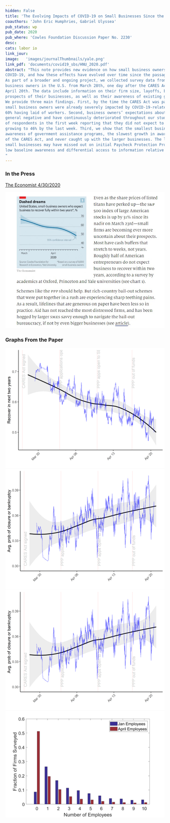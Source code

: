 ```yaml
---
hidden: False
title: 'The Evolving Impacts of COVID-19 on Small Businesses Since the CARES ACT'
coauthors: 'John Eric Humphries, Gabriel Ulyssea'
pub_status: wp
pub_date: 2020
pub_where: 'Cowles Foundation Discussion Paper No. 2230'
desc:
cats: labor io
link_jour:
image:   'images/journalThumbnails/yale.png'
link_pdf: 'documents/covid19_sbs/HNU_2020.pdf'
abstract: "This note provides new evidence on how small business owners have been impacted by
COVID-19, and how these effects have evolved over time since the passage of the CARES Act.
As part of a broader and ongoing project, we collected survey data from more than 8,000 small
business owners in the U.S. from March 28th, one day after the CARES Act was passed, through
April 20th. The data include information on their firm size, layoffs, beliefs about the future
prospects of their businesses, as well as their awareness of existing government relief programs.
We provide three main findings. First, by the time the CARES Act was passed, surveyed
small business owners were already severely impacted by COVID-19-related disruptions, with
60% having laid of workers. Second, business owners’ expectations about the future are in
general negative and have continuously deteriorated throughout our study period, with 37%
of respondents in the first week reporting that they did not expect to recover within 2 years,
growing to 46% by the last week. Third, we show that the smallest businesses had the least
awareness of government assistance programs, the slowest growth in awareness after the passage
of the CARES Act, and never caught up with the larger businesses. The latter indicate that
small businesses may have missed out on initial Paycheck Protection Program funds because of
low baseline awareness and differential access to information relative to larger firms.
"
---
```


### In the Press

<p><a class="button--fill" href="https://www.economist.com/finance-and-economics/2020/05/02/politicians-in-america-and-europe-scramble-to-help-small-firms">The Economist 4/30/2020 </a></p>

![The Economist Figure 1](images\TheEconomist_fig.jpeg)

### Graphs From the Paper


<div class='full'>
  <div class='row'>
    <div class='large-12 columns'>
      <div class='mod modBoxedSlider'>
        <div class='slides'>
          <div class='slide'>
            <img alt="" src="documents/covid19_sbs/recover_two_years_change_over_time.png" />
          </div>
          <div class='slide'>
            <img alt="" src="documents/covid19_sbs/prob_bankrupt_change_over_time.png" />
          </div>
          <div class='slide'>
            <img alt="" src="documents/covid19_sbs/prob_bankrupt_change_over_time.png" />
          </div>
          <div class='slide'>
            <img alt="" src="documents/covid19_sbs/f23_firmSize.png" />
          </div>      
        </div>
      </div>
    </div>
  </div>


<!-- **Distribution of Cost Estimates**

![CostEstimates](documents/AllendeGallegoNeilson2019/C1_FirmFE.png)

**Counterfactual Distribution of School Value Added with Supply and Demand Reaction**

![CounterFactual](documents/AllendeGallegoNeilson2019/QualityDistExpType12_5.png) -->
